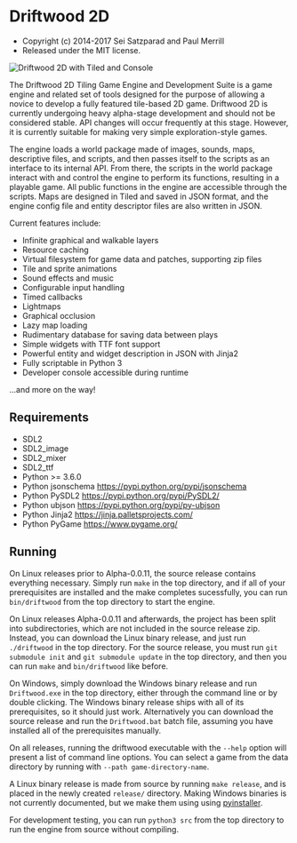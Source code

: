 # Driftwood 2D

* Copyright (c) 2014-2017 Sei Satzparad and Paul Merrill
* Released under the MIT license.

![Driftwood 2D with Tiled and Console](https://i.imgur.com/XdbQO1P.png)

The Driftwood 2D Tiling Game Engine and Development Suite is a game engine and related set of tools designed for the purpose of allowing a novice to develop a fully featured tile-based 2D game. Driftwood 2D is currently undergoing heavy alpha-stage development and should not be considered stable. API changes will occur frequently at this stage. However, it is currently suitable for making very simple exploration-style games.

The engine loads a world package made of images, sounds, maps, descriptive files, and scripts, and then passes itself to the scripts as an interface to its internal API. From there, the scripts in the world package interact with and control the engine to perform its functions, resulting in a playable game. All public functions in the engine are accessible through the scripts. Maps are designed in Tiled and saved in JSON format, and the engine config file and entity descriptor files are also written in JSON.

Current features include:
* Infinite graphical and walkable layers
* Resource caching
* Virtual filesystem for game data and patches, supporting zip files
* Tile and sprite animations
* Sound effects and music
* Configurable input handling
* Timed callbacks
* Lightmaps
* Graphical occlusion
* Lazy map loading
* Rudimentary database for saving data between plays
* Simple widgets with TTF font support
* Powerful entity and widget description in JSON with Jinja2
* Fully scriptable in Python 3
* Developer console accessible during runtime

...and more on the way!


## Requirements

* SDL2
* SDL2_image
* SDL2_mixer
* SDL2_ttf
* Python >= 3.6.0
* Python jsonschema <https://pypi.python.org/pypi/jsonschema>
* Python PySDL2 <https://pypi.python.org/pypi/PySDL2/>
* Python ubjson <https://pypi.python.org/pypi/py-ubjson>
* Python Jinja2 <https://jinja.palletsprojects.com/>
* Python PyGame <https://www.pygame.org/>


## Running

On Linux releases prior to Alpha-0.0.11, the source release contains everything necessary. Simply run ```make``` in the top directory, and if all of your prerequisites are installed and the make completes sucessfully, you can run ```bin/driftwood``` from the top directory to start the engine.

On Linux releases Alpha-0.0.11 and afterwards, the project has been split into subdirectories, which are not included in the source release zip. Instead, you can download the Linux binary release, and just run ```./driftwood``` in the top directory. For the source release, you must run ```git submodule init``` and ```git submodule update``` in the top directory, and then you can run ```make``` and ```bin/driftwood``` like before.

On Windows, simply download the Windows binary release and run ```Driftwood.exe``` in the top directory, either through the command line or by double clicking. The Windows binary release ships with all of its prerequisites, so it should just work. Alternatively you can download the source release and run the ```Driftwood.bat``` batch file, assuming you have installed all of the prerequisites manually.

On all releases, running the driftwood executable with the ```--help``` option will present a list of command line options. You can select a game from the data directory by running with ```--path game-directory-name```.

A Linux binary release is made from source by running ```make release```, and is placed in the newly created ```release/``` directory. Making Windows binaries is not currently documented, but we make them using using [pyinstaller](http://www.pyinstaller.org/).

For development testing, you can run ```python3 src``` from the top directory to run the engine from source without compiling.
